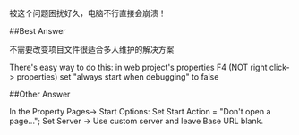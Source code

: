 ﻿被这个问题困扰好久，电脑不行直接会崩溃！



##Best Answer

不需要改变项目文件很适合多人维护的解决方案


There's easy way to do this: in web project's properties F4 (NOT right click-> properties) 
set "always start when debugging" to false

##Other Answer

In the Property Pages-> Start Options: Set Start Action = "Don't open a page..."; Set Server -> 
Use custom server and leave Base URL blank.

